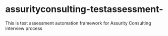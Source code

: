 # assurityconsulting-testassessment-
This is test assessment automation framework for Assurity Consulting interview process
